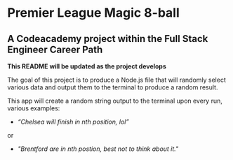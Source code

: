# Premier League Magic 8-ball 

## A Codeacademy project within the Full Stack Engineer Career Path

**This README will be updated as the project develops**

The goal of this project is to produce a Node.js file that will randomly select various data and output them to the terminal to produce a random result. 

This app will create a random string output to the terminal upon every run, various examples: 

- *“Chelsea will finish in nth position, lol”*

or

- *"Brentford are in nth postion, best not to think about it."*


